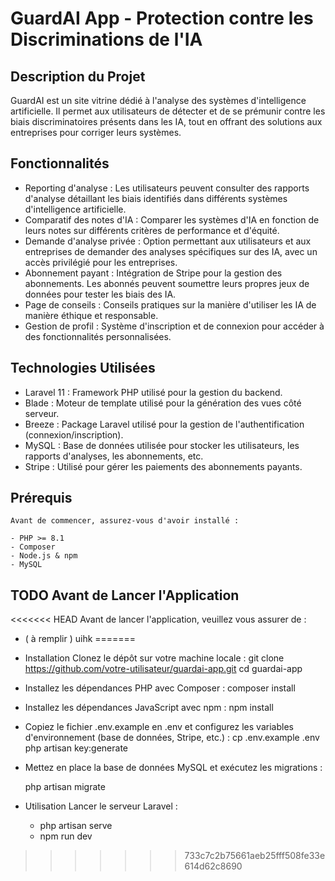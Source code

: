 # GuardAI App - Protection contre les Discriminations de l'IA

## Description du Projet
GuardAI est un site vitrine dédié à l'analyse des systèmes d'intelligence artificielle. Il permet aux utilisateurs de détecter et de se prémunir contre les biais discriminatoires présents dans les IA, tout en offrant des solutions aux entreprises pour corriger leurs systèmes.

## Fonctionnalités
- Reporting d'analyse : Les utilisateurs peuvent consulter des rapports d'analyse détaillant les biais identifiés dans différents systèmes d'intelligence artificielle.
- Comparatif des notes d'IA : Comparer les systèmes d'IA en fonction de leurs notes sur différents critères de performance et d'équité.
- Demande d'analyse privée : Option permettant aux utilisateurs et aux entreprises de demander des analyses spécifiques sur des IA, avec un accès privilégié pour les entreprises.
- Abonnement payant : Intégration de Stripe pour la gestion des abonnements. Les abonnés peuvent soumettre leurs propres jeux de données pour tester les biais des IA.
- Page de conseils : Conseils pratiques sur la manière d'utiliser les IA de manière éthique et responsable.
- Gestion de profil : Système d'inscription et de connexion pour accéder à des fonctionnalités personnalisées.

## Technologies Utilisées
- Laravel 11 : Framework PHP utilisé pour la gestion du backend.
- Blade : Moteur de template utilisé pour la génération des vues côté serveur.
- Breeze : Package Laravel utilisé pour la gestion de l'authentification (connexion/inscription).
- MySQL : Base de données utilisée pour stocker les utilisateurs, les rapports d'analyses, les abonnements, etc.
- Stripe : Utilisé pour gérer les paiements des abonnements payants.

##  Prérequis
    Avant de commencer, assurez-vous d'avoir installé :

    - PHP >= 8.1
    - Composer
    - Node.js & npm
    - MySQL

## TODO Avant de Lancer l'Application
<<<<<<< HEAD
Avant de lancer l'application, veuillez vous assurer de :
- ( à remplir ) uihk
=======
- Installation
    Clonez le dépôt sur votre machine locale :
    git clone https://github.com/votre-utilisateur/guardai-app.git
    cd guardai-app

- Installez les dépendances PHP avec Composer :
    composer install

- Installez les dépendances JavaScript avec npm :
    npm install
    
- Copiez le fichier .env.example en .env et configurez les variables d'environnement (base de données, Stripe, etc.) :
    cp .env.example .env
    php artisan key:generate

- Mettez en place la base de données MySQL et exécutez les migrations :

    php artisan migrate
- Utilisation
Lancer le serveur Laravel :
    - php artisan serve
    - npm run dev
>>>>>>> 733c7c2b75661aeb25fff508fe33e614d62c8690
